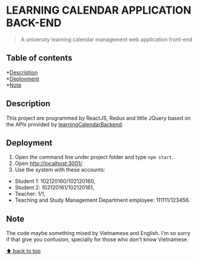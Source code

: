 # LEARNING CALENDAR APPLICATION BACK-END
> A university learning calendar management web application front-end

## Table of contents
*[Description](#description)  
*[Deployment](#deployment)  
*[Note](#note)

## Description
This project are programmed by ReactJS, Redux and little JQuery based on the APIs provided by [learningCalendarBackend](https://github.com/nmtri881994/learningCalendar).

## Deployment
1. Open the command line under project folder and type `npm start`.
2. Open [http://localhost:3001/](http://localhost:3001/).
3. Use the system with these accounts:
* Student 1: 102120160/102120160,
* Student 2: 102120161/102120161,
* Teacher: 1/1,
* Teaching and Study Management Department employee: 111111/123456.

## Note
The code maybe something mixed by Vietnamese and English.
I'm so sorry if that give you confusion, specially for those who don't know Vietnamese.

[⬆ back to top](#table-of-contents)